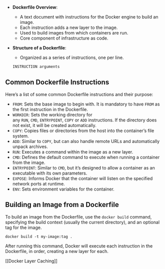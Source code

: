 - **Dockerfile Overview**:
    
    - A text document with instructions for the Docker engine to build an image.
    - Each instruction adds a new layer to the image.
    - Used to build images from which containers are run.
    - Core component of infrastructure as code.

- **Structure of a Dockerfile**:
    - Organized as a series of instructions, one per line.
    ```bash
    INSTRUCTION arguments
    ```

## Common Dockerfile Instructions

Here’s a list of some common Dockerfile instructions and their purpose:

- `FROM`: Sets the base image to begin with. It is mandatory to have `FROM` as the first instruction in the Dockerfile.
- `WORKDIR`: Sets the working directory for any `RUN`, `CMD`, `ENTRYPOINT`, `COPY` or `ADD` instructions. If the directory does not exist, it will be created automatically.
- `COPY`: Copies files or directories from the host into the container’s file system.
- `ADD`: Similar to `COPY`, but can also handle remote URLs and automatically unpack archives.
- `RUN`: Executes a command within the image as a new layer.
- `CMD`: Defines the default command to execute when running a container from the image.
- `ENTRYPOINT`: Similar to `CMD`, but it’s designed to allow a container as an executable with its own parameters.
- `EXPOSE`: Informs Docker that the container will listen on the specified network ports at runtime.
- `ENV`: Sets environment variables for the container.

## Building an Image from a Dockerfile

To build an image from the Dockerfile, use the `docker build` command, specifying the build context (usually the current directory), and an optional tag for the image.

```
docker build -t my-image:tag .
```

After running this command, Docker will execute each instruction in the Dockerfile, in order, creating a new layer for each.

[[Docker Layer Caching]]
